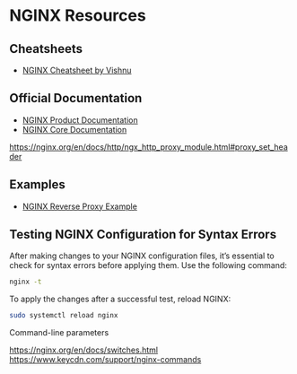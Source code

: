 # NGINX Resources

## Cheatsheets

- [NGINX Cheatsheet by Vishnu](https://vishnu.hashnode.dev/nginx-cheatsheet)

## Official Documentation

- [NGINX Product Documentation](https://docs.nginx.com)
- [NGINX Core Documentation](https://nginx.org/en/docs/http/ngx_http_proxy_module.html#proxy_set_header)

https://nginx.org/en/docs/http/ngx_http_proxy_module.html#proxy_set_header

## Examples

- [NGINX Reverse Proxy Example](https://docs.nginx.com/nginx/admin-guide/web-server/reverse-proxy/)

## Testing NGINX Configuration for Syntax Errors

After making changes to your NGINX configuration files, it’s essential to check for syntax errors before applying them. Use the following command:

```bash
nginx -t
```

To apply the changes after a successful test, reload NGINX:

```bash
sudo systemctl reload nginx
```
Command-line parameters

https://nginx.org/en/docs/switches.html
https://www.keycdn.com/support/nginx-commands